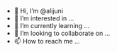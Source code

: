 - 👋 Hi, I’m @alijuni
- 👀 I’m interested in ...
- 🌱 I’m currently learning ...
- 💞️ I’m looking to collaborate on ...
- 📫 How to reach me ...

<!---
alijuni/alijuni is a ✨ special ✨ repository because its `README.md` (this file) appears on your GitHub profile.
You can click the Preview link to take a look at your changes.
--->
